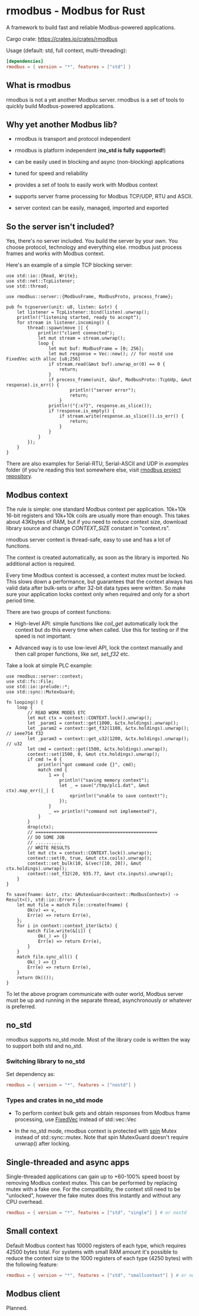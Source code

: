 # rmodbus - Modbus for Rust

A framework to build fast and reliable Modbus-powered applications.

Cargo crate: https://crates.io/crates/rmodbus

Usage (default: std, full context, multi-threading):

```toml
[dependencies]
rmodbus = { version = "*", features = ["std"] }
```

## What is rmodbus

rmodbus is not a yet another Modbus server. rmodbus is a set of tools to
quickly build Modbus-powered applications.

## Why yet another Modbus lib?

* rmodbus is transport and protocol independent

* rmodbus is platform independent (**no\_std is fully supported!**)

* can be easily used in blocking and async (non-blocking) applications

* tuned for speed and reliability

* provides a set of tools to easily work with Modbus context

* supports server frame processing for Modbus TCP/UDP, RTU and ASCII.

* server context can be easily, managed, imported and exported

## So the server isn't included?

Yes, there's no server included. You build the server by your own. You choose
protocol, technology and everything else. rmodbus just process frames and works
with Modbus context.

Here's an example of a simple TCP blocking server:

```rust,ignore
use std::io::{Read, Write};
use std::net::TcpListener;
use std::thread;

use rmodbus::server::{ModbusFrame, ModbusProto, process_frame};

pub fn tcpserver(unit: u8, listen: &str) {
    let listener = TcpListener::bind(listen).unwrap();
    println!("listening started, ready to accept");
    for stream in listener.incoming() {
        thread::spawn(move || {
            println!("client connected");
            let mut stream = stream.unwrap();
            loop {
                let mut buf: ModbusFrame = [0; 256];
                let mut response = Vec::new(); // for nostd use FixedVec with alloc [u8;256]
                if stream.read(&mut buf).unwrap_or(0) == 0 {
                    return;
                }
                if process_frame(unit, &buf, ModbusProto::TcpUdp, &mut response).is_err() {
                        println!("server error");
                        return;
                    }
                println!("{:x?}", response.as_slice());
                if !response.is_empty() {
                    if stream.write(response.as_slice()).is_err() {
                        return;
                    }
                }
            }
        });
    }
}
```

There are also examples for Serial-RTU, Serial-ASCII and UDP in *examples*
folder (if you're reading this text somewhere else, visit [rmodbus project
repository](https://github.com/alttch/rmodbus).

## Modbus context

The rule is simple: one standard Modbus context per application. 10k+10k 16-bit
registers and 10k+10k coils are usually more than enough. This takes about
43Kbytes of RAM, but if you need to reduce context size, download library
source and change *CONTEXT_SIZE* constant in "context.rs".

rmodbus server context is thread-safe, easy to use and has a lot of functions.

The context is created automatically, as soon as the library is imported. No
additional action is required.

Every time Modbus context is accessed, a context mutex must be locked. This
slows down a performance, but guarantees that the context always has valid data
after bulk-sets or after 32-bit data types were written. So make sure your
application locks context only when required and only for a short period time.

There are two groups of context functions:

* High-level API: simple functions like *coil_get* automatically lock the
  context but do this every time when called. Use this for testing or if the
  speed is not important.

* Advanced way is to use low-level API, lock the context manually and then call
  proper functions, like *set*, *set_f32* etc.

Take a look at simple PLC example:

```rust,ignore
use rmodbus::server::context;
use std::fs::File;
use std::io::prelude::*;
use std::sync::MutexGuard;

fn looping() {
    loop {
        // READ WORK MODES ETC
        let mut ctx = context::CONTEXT.lock().unwrap();
        let _param1 = context::get(1000, &ctx.holdings).unwrap();
        let _param2 = context::get_f32(1100, &ctx.holdings).unwrap(); // ieee754 f32
        let _param3 = context::get_u32(1200, &ctx.holdings).unwrap(); // u32
        let cmd = context::get(1500, &ctx.holdings).unwrap();
        context::set(1500, 0, &mut ctx.holdings).unwrap();
        if cmd != 0 {
            println!("got command code {}", cmd);
            match cmd {
                1 => {
                    println!("saving memory context");
                    let _ = save("/tmp/plc1.dat", &mut ctx).map_err(|_| {
                        eprintln!("unable to save context!");
                    });
                }
                _ => println!("command not implemented"),
            }
        }
        drop(ctx);
        // ==============================================
        // DO SOME JOB
        // ..........
        // WRITE RESULTS
        let mut ctx = context::CONTEXT.lock().unwrap();
        context::set(0, true, &mut ctx.coils).unwrap();
        context::set_bulk(10, &(vec![10, 20]), &mut ctx.holdings).unwrap();
        context::set_f32(20, 935.77, &mut ctx.inputs).unwrap();
    }
}

fn save(fname: &str, ctx: &MutexGuard<context::ModbusContext>) -> Result<(), std::io::Error> {
    let mut file = match File::create(fname) {
        Ok(v) => v,
        Err(e) => return Err(e),
    };
    for i in context::context_iter(&ctx) {
        match file.write(&[i]) {
            Ok(_) => {}
            Err(e) => return Err(e),
        }
    }
    match file.sync_all() {
        Ok(_) => {}
        Err(e) => return Err(e),
    }
    return Ok(());
}
```

To let the above program communicate with outer world, Modbus server must be up
and running in the separate thread, asynchronously or whatever is preferred.

## no_std

rmodbus supports no\_std mode. Most of the library code is written the way to
support both std and no\_std.

### Switching library to no_std

Set dependency as:

```toml
rmodbus = { version = "*", features = ["nostd"] }
```

### Types and crates in no\_std mode

* To perform context bulk gets and obtain responses from Modbus frame
  processing, use [FixedVec](https://crates.io/crates/fixedvec) instead of
  std::vec::Vec

* In the no\_std mode, rmodbus context is protected with
  [spin](https://crates.io/crates/spin) Mutex instead of std::sync::mutex. Note
  that spin MutexGuard doesn't require unwrap() after locking.

## Single-threaded and async apps

Single-threaded applications can gain up to +60-100% speed boost by removing
Modbus context mutex. This can be performed by replacing mutex with a fake one.
For the compatibility, the context still need to be "unlocked", however the
fake mutex does this instantly and without any CPU overhead.

```toml
rmodbus = { version = "*", features = ["std", "single"] } # or nostd
```

## Small context

Default Modbus context has 10000 registers of each type, which requires 42500
bytes total. For systems with small RAM amount it's possible to reduce the
context size to the 1000 registers of each type (4250 bytes) with the following
feature:

```toml
rmodbus = { version = "*", features = ["std", "smallcontext"] } # or nostd
```

## Modbus client

Planned.
